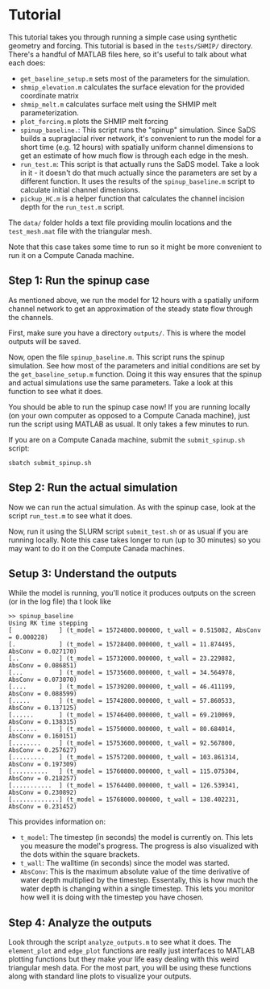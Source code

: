 # Tutorial
This tutorial takes you through running a simple case using synthetic geometry and forcing. This tutorial is based in the `tests/SHMIP/` directory. There's a handful of MATLAB files here, so it's useful to talk about what each does:

 * `get_baseline_setup.m` sets most of the parameters for the simulation.
 * `shmip_elevation.m` calculates the surface elevation for the provided coordinate matrix
 * `shmip_melt.m` calculates surface melt using the SHMIP melt parameterization.
 * `plot_forcing.m` plots the SHMIP melt forcing
 * `spinup_baseline.`: This script runs the "spinup" simulation. Since SaDS builds a supraglacial river network, it's convenient to run the model for a short time (e.g. 12 hours) with spatially uniform channel dimensions to get an estimate of how much flow is through each edge in the mesh.
 * `run_test.m`: This script is that actually runs the SaDS model. Take a look in it - it doesn't do that much actually since the parameters are set by a different function. It uses the results of the `spinup_baseline.m` script to calculate initial channel dimensions.
 * `pickup_HC.m` is a helper function that calculates the channel incision depth for the `run_test.m` script.

The `data/` folder holds a text file providing moulin locations and the `test_mesh.mat` file with the triangular mesh.

Note that this case takes some time to run so it might be more convenient to run it on a Compute Canada machine.

## Step 1: Run the spinup case
As mentioned above, we run the model for 12 hours with a spatially uniform channel network to get an approximation of the steady state flow through the channels.

First, make sure you have a directory `outputs/`. This is where the model outputs will be saved.

Now, open the file `spinup_baseline.m`. This script runs the spinup simulation. See how most of the parameters and initial conditions are set by the `get_baseline_setup.m` function. Doing it this way ensures that the spinup and actual simulations use the same parameters. Take a look at this function to see what it does.

You should be able to run the spinup case now! If you are running locally (on your own computer as opposed to a Compute Canada machine), just run the script using MATLAB as usual. It only takes a few minutes to run.

If you are on a Compute Canada machine, submit the `submit_spinup.sh` script:

```
sbatch submit_spinup.sh
```

## Step 2: Run the actual simulation
Now we can run the actual simulation. As with the spinup case, look at the script `run_test.m` to see what it does.

Now, run it using the SLURM script `submit_test.sh` or as usual if you are running locally. Note this case takes longer to run (up to 30 minutes) so you may want to do it on the Compute Canada machines.

## Setup 3: Understand the outputs
While the model is running, you'll notice it produces outputs on the screen (or in the log file) tha t look like

```
>> spinup_baseline
Using RK time stepping
[             ] (t_model = 15724800.000000, t_wall = 0.515082, AbsConv = 0.000228)
[.            ] (t_model = 15728400.000000, t_wall = 11.874495, AbsConv = 0.027170)
[..           ] (t_model = 15732000.000000, t_wall = 23.229882, AbsConv = 0.086851)
[...          ] (t_model = 15735600.000000, t_wall = 34.564978, AbsConv = 0.073070)
[....         ] (t_model = 15739200.000000, t_wall = 46.411199, AbsConv = 0.088599)
[.....        ] (t_model = 15742800.000000, t_wall = 57.860533, AbsConv = 0.137125)
[......       ] (t_model = 15746400.000000, t_wall = 69.210069, AbsConv = 0.138315)
[.......      ] (t_model = 15750000.000000, t_wall = 80.684014, AbsConv = 0.160151)
[........     ] (t_model = 15753600.000000, t_wall = 92.567800, AbsConv = 0.257627)
[.........    ] (t_model = 15757200.000000, t_wall = 103.861314, AbsConv = 0.197309)
[..........   ] (t_model = 15760800.000000, t_wall = 115.075304, AbsConv = 0.218257)
[...........  ] (t_model = 15764400.000000, t_wall = 126.539341, AbsConv = 0.230892)
[.............] (t_model = 15768000.000000, t_wall = 138.402231, AbsConv = 0.231452)
```

This provides information on:

 * `t_model`: The timestep (in seconds) the model is currently on. This lets you measure the model's progress. The progress is also visualized with the dots within the square brackets.
 * `t_wall`: The walltime (in seconds) since the model was started.
 * `AbsConv`: This is the maximum absolute value of the time derivative of water depth multiplied by the timestep. Essentally, this is how much the water depth is changing within a single timestep. This lets you monitor how well it is doing with the timestep you have chosen.

## Step 4: Analyze the outputs
Look through the script `analyze_outputs.m` to see what it does. The `element_plot` and `edge_plot` functions are really just interfaces to MATLAB plotting functions but they make your life easy dealing with this weird triangular mesh data. For the most part, you will be using these functions along with standard line plots to visualize your outputs.
